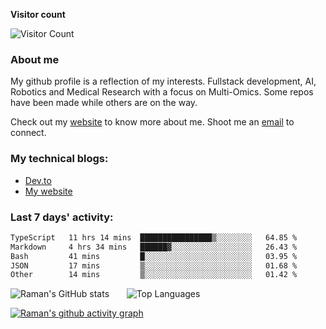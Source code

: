 
**Visitor count** 

![Visitor Count](https://profile-counter.glitch.me/galaxyeagle/count.svg)

### About me

My github profile is a reflection of my interests. Fullstack development, AI, Robotics and Medical Research with a focus on Multi-Omics. Some repos have been made while others are on the way. 

Check out my [website](https://galaxyeagle.github.io) to know more about me. Shoot me an [email](raman.butta.in@ieee.org) to connect.

### My technical blogs:

- [Dev.to](https://dev.to/raman_butta)
- [My website](https://galaxyeagle.github.io/pages/tech/webd/)

### Last 7 days' activity:
 <!--START_SECTION:waka-->

```txt
TypeScript   11 hrs 14 mins  ████████████████▒░░░░░░░░   64.85 %
Markdown     4 hrs 34 mins   ██████▓░░░░░░░░░░░░░░░░░░   26.43 %
Bash         41 mins         █░░░░░░░░░░░░░░░░░░░░░░░░   03.95 %
JSON         17 mins         ▒░░░░░░░░░░░░░░░░░░░░░░░░   01.68 %
Other        14 mins         ▒░░░░░░░░░░░░░░░░░░░░░░░░   01.42 %
```

<!--END_SECTION:waka-->


  
![Raman's GitHub stats](https://github-readme-stats.vercel.app/api?username=galaxyeagle&show_icons=true&theme=transparent) &nbsp; &nbsp; &nbsp; ![Top Languages](https://github-readme-stats.vercel.app/api/top-langs/?username=galaxyeagle&layout=compact&theme=transparent)



  [![Raman's github activity graph](https://github-readme-activity-graph.vercel.app/graph?username=galaxyeagle&theme=github-compact)](https://github.com/galaxyeagle/github-readme-activity-graph)

<!---
👋 Hi, I’m Raman Butta.
- 👀 I’m interested in ...
- 🌱 I’m currently learning ...
- 💞️ I’m looking to collaborate on ...
- 📫 How to reach me ...
--->

<!---
galaxyeagle/galaxyeagle is a ✨ special ✨ repository because its `README.md` (this file) appears on your GitHub profile.
You can click the Preview link to take a look at your changes.
--->

